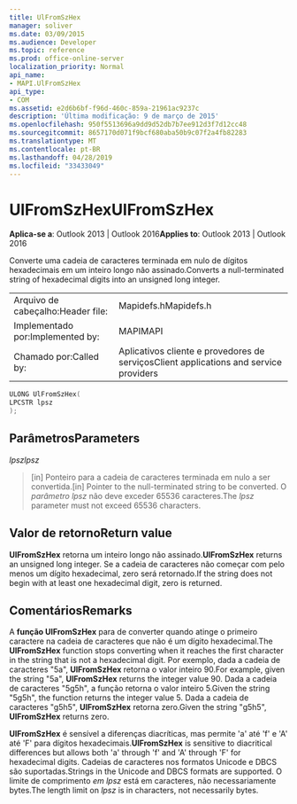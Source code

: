 ```yaml
---
title: UlFromSzHex
manager: soliver
ms.date: 03/09/2015
ms.audience: Developer
ms.topic: reference
ms.prod: office-online-server
localization_priority: Normal
api_name:
- MAPI.UlFromSzHex
api_type:
- COM
ms.assetid: e2d6b6bf-f96d-460c-859a-21961ac9237c
description: 'Última modificação: 9 de março de 2015'
ms.openlocfilehash: 950f5513696a9dd9d52db7b7ee912d3f7d12cc48
ms.sourcegitcommit: 8657170d071f9bcf680aba50b9c07f2a4fb82283
ms.translationtype: MT
ms.contentlocale: pt-BR
ms.lasthandoff: 04/28/2019
ms.locfileid: "33433049"
---
```

# <a name="ulfromszhex"></a><span data-ttu-id="a7e05-103">UlFromSzHex</span><span class="sxs-lookup"><span data-stu-id="a7e05-103">UlFromSzHex</span></span>

  
  
<span data-ttu-id="a7e05-104">**Aplica-se a**: Outlook 2013 | Outlook 2016</span><span class="sxs-lookup"><span data-stu-id="a7e05-104">**Applies to**: Outlook 2013 | Outlook 2016</span></span> 
  
<span data-ttu-id="a7e05-105">Converte uma cadeia de caracteres terminada em nulo de dígitos hexadecimais em um inteiro longo não assinado.</span><span class="sxs-lookup"><span data-stu-id="a7e05-105">Converts a null-terminated string of hexadecimal digits into an unsigned long integer.</span></span> 
  
|||
|:-----|:-----|
|<span data-ttu-id="a7e05-106">Arquivo de cabeçalho:</span><span class="sxs-lookup"><span data-stu-id="a7e05-106">Header file:</span></span>  <br/> |<span data-ttu-id="a7e05-107">Mapidefs.h</span><span class="sxs-lookup"><span data-stu-id="a7e05-107">Mapidefs.h</span></span>  <br/> |
|<span data-ttu-id="a7e05-108">Implementado por:</span><span class="sxs-lookup"><span data-stu-id="a7e05-108">Implemented by:</span></span>  <br/> |<span data-ttu-id="a7e05-109">MAPI</span><span class="sxs-lookup"><span data-stu-id="a7e05-109">MAPI</span></span>  <br/> |
|<span data-ttu-id="a7e05-110">Chamado por:</span><span class="sxs-lookup"><span data-stu-id="a7e05-110">Called by:</span></span>  <br/> |<span data-ttu-id="a7e05-111">Aplicativos cliente e provedores de serviços</span><span class="sxs-lookup"><span data-stu-id="a7e05-111">Client applications and service providers</span></span>  <br/> |
   
```cpp
ULONG UlFromSzHex(
LPCSTR lpsz
);
```

## <a name="parameters"></a><span data-ttu-id="a7e05-112">Parâmetros</span><span class="sxs-lookup"><span data-stu-id="a7e05-112">Parameters</span></span>

 <span data-ttu-id="a7e05-113">_lpsz_</span><span class="sxs-lookup"><span data-stu-id="a7e05-113">_lpsz_</span></span>
  
> <span data-ttu-id="a7e05-114">[in] Ponteiro para a cadeia de caracteres terminada em nulo a ser convertida.</span><span class="sxs-lookup"><span data-stu-id="a7e05-114">[in] Pointer to the null-terminated string to be converted.</span></span> <span data-ttu-id="a7e05-115">O  _parâmetro lpsz_ não deve exceder 65536 caracteres.</span><span class="sxs-lookup"><span data-stu-id="a7e05-115">The  _lpsz_ parameter must not exceed 65536 characters.</span></span> 
    
## <a name="return-value"></a><span data-ttu-id="a7e05-116">Valor de retorno</span><span class="sxs-lookup"><span data-stu-id="a7e05-116">Return value</span></span>

 <span data-ttu-id="a7e05-117">**UlFromSzHex** retorna um inteiro longo não assinado.</span><span class="sxs-lookup"><span data-stu-id="a7e05-117">**UlFromSzHex** returns an unsigned long integer.</span></span> <span data-ttu-id="a7e05-118">Se a cadeia de caracteres não começar com pelo menos um dígito hexadecimal, zero será retornado.</span><span class="sxs-lookup"><span data-stu-id="a7e05-118">If the string does not begin with at least one hexadecimal digit, zero is returned.</span></span> 
  
## <a name="remarks"></a><span data-ttu-id="a7e05-119">Comentários</span><span class="sxs-lookup"><span data-stu-id="a7e05-119">Remarks</span></span>

<span data-ttu-id="a7e05-120">A **função UlFromSzHex** para de converter quando atinge o primeiro caractere na cadeia de caracteres que não é um dígito hexadecimal.</span><span class="sxs-lookup"><span data-stu-id="a7e05-120">The **UlFromSzHex** function stops converting when it reaches the first character in the string that is not a hexadecimal digit.</span></span> <span data-ttu-id="a7e05-121">Por exemplo, dada a cadeia de caracteres "5a", **UlFromSzHex** retorna o valor inteiro 90.</span><span class="sxs-lookup"><span data-stu-id="a7e05-121">For example, given the string "5a", **UlFromSzHex** returns the integer value 90.</span></span> <span data-ttu-id="a7e05-122">Dada a cadeia de caracteres "5g5h", a função retorna o valor inteiro 5.</span><span class="sxs-lookup"><span data-stu-id="a7e05-122">Given the string "5g5h", the function returns the integer value 5.</span></span> <span data-ttu-id="a7e05-123">Dada a cadeia de caracteres "g5h5", **UlFromSzHex** retorna zero.</span><span class="sxs-lookup"><span data-stu-id="a7e05-123">Given the string "g5h5", **UlFromSzHex** returns zero.</span></span> 
  
 <span data-ttu-id="a7e05-124">**UlFromSzHex** é sensível a diferenças diacríticas, mas permite 'a' até 'f' e 'A' até 'F' para dígitos hexadecimais.</span><span class="sxs-lookup"><span data-stu-id="a7e05-124">**UlFromSzHex** is sensitive to diacritical differences but allows both 'a' through 'f' and 'A' through 'F' for hexadecimal digits.</span></span> <span data-ttu-id="a7e05-125">Cadeias de caracteres nos formatos Unicode e DBCS são suportadas.</span><span class="sxs-lookup"><span data-stu-id="a7e05-125">Strings in the Unicode and DBCS formats are supported.</span></span> <span data-ttu-id="a7e05-126">O limite de comprimento  _em lpsz_ está em caracteres, não necessariamente bytes.</span><span class="sxs-lookup"><span data-stu-id="a7e05-126">The length limit on  _lpsz_ is in characters, not necessarily bytes.</span></span> 
  

